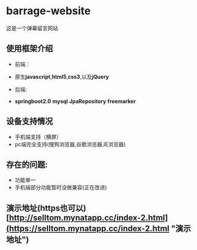# barrage-website
这是一个弹幕留言网站


## 使用框架介绍
+ 前端：
 + 原生**javascript**,**html5**,**css3**,以及**jQuery**

+ 后端:
 + **springboot2.0** **mysql** **JpaRepository** **freemarker** 

## 设备支持情况
+  手机端支持（横屏）
+  pc端完全支持(搜狗浏览器,谷歌浏览器,IE浏览器)
## 存在的问题:
 + 功能单一
 + 手机端部分功能暂时没做兼容(正在改进)
 

## 演示地址(https也可以)  [http://selltom.mynatapp.cc/index-2.html](https://selltom.mynatapp.cc/index-2.html "演示地址")

